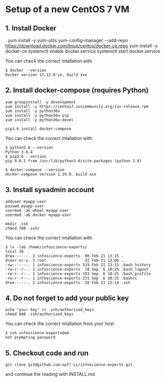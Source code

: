 <!-- markdownlint-disable MD034 -->

# Setup of a new CentOS 7 VM

## 1. Install Docker

    yum install -y yum-utils
    yum-config-manager --add-repo https://download.docker.com/linux/centos/docker-ce.repo
    yum install -y docker-ce
    systemctl enable docker.service
    systemctl start docker.service

You can check the correct intallation with

    $ docker --version
    Docker version 17.12.0-ce, build xxx

## 2. Install docker-compose (requires Python)

    yum groupinstall -y development
    yum install -y https://centos7.iuscommunity.org/ius-release.rpm
    yum install -y python36u
    yum install -y python36u-pip
    yum install -y python36u-devel

    pip3.6 install docker-compose

You can check the correct intallation with

    $ python3.6 --version
    Python 3.6.4
    $ pip3.6 --version
    pip 9.0.1 from /usr/lib/python3.6/site-packages (python 3.6)

    $ docker-compose --version
    docker-compose version 1.19.0, build xxx

## 3. Install sysadmin account

    adduser myapp-user
    passwd myapp-user
    usermod -aG wheel myapp-user
    usermod -aG docker myapp-user

    mkdir .ssh
    chmod 700 .ssh/

You can check the correct intallation with

    $ ls -laG /home/infoscience-exports/
    total 16
    drwx------. 3 infoscience-exports  90 Feb 21 13:15 .
    drwxr-xr-x. 3 root                 32 Feb 21 13:06 ..
    -rw-------. 1 infoscience-exports 519 Feb 21 13:15 .bash_history
    -rw-r--r--. 1 infoscience-exports  18 Sep  6 18:25 .bash_logout
    -rw-r--r--. 1 infoscience-exports 193 Sep  6 18:25 .bash_profile
    -rw-r--r--. 1 infoscience-exports 231 Sep  6 18:25 .bashrc
    drwx------. 2 infoscience-exports  28 Feb 21 13:14 .ssh

## 4. Do not forget to add your public key

    echo "your key" >> .ssh/authorized_keys
    chmod 600 .ssh/authorized_keys

You can check the correct intallation from your host

    $ ssh infoscience-exports@vm
    not prompting password

## 5. Checkout code and run

    git clone git@github.com:epfl-si/infoscience-exports.git

and continue the reading with INSTALL.md
